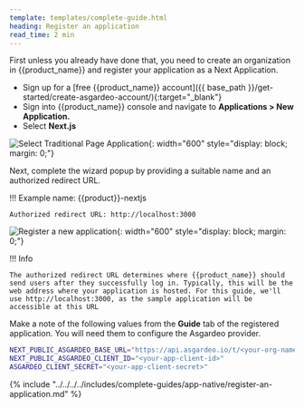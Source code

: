```yaml
---
template: templates/complete-guide.html
heading: Register an application
read_time: 2 min
---
```


First unless you already have done that, you need to create an organization in {{product_name}} and register your application as a Next Application.

* Sign up for a [free {{product_name}} account]({{ base_path }}/get-started/create-asgardeo-account/){:target="_blank"}
* Sign into {{product_name}} console and navigate to **Applications > New Application.**
* Select **Next.js**

![Select Traditional Page Application]({{base_path}}/assets/img/complete-guides/app-native/image1.png){: width="600" style="display: block; margin: 0;"}  
  
Next, complete the wizard popup by providing a suitable name and an authorized redirect URL.

!!! Example
    name: {{product}}-nextjs

    Authorized redirect URL: http://localhost:3000

![Register a new application]({{base_path}}/assets/img/complete-guides/app-native/image2.png){: width="600" style="display: block; margin: 0;"}

!!! Info

    The authorized redirect URL determines where {{product_name}} should send users after they successfully log in. Typically, this will be the web address where your application is hosted. For this guide, we'll use http://localhost:3000, as the sample application will be accessible at this URL

Make a note of the following values from the **Guide** tab of the registered application. You will need them to configure the Asgardeo provider.

```bash
NEXT_PUBLIC_ASGARDEO_BASE_URL="https://api.asgardeo.io/t/<your-org-name>"
NEXT_PUBLIC_ASGARDEO_CLIENT_ID="<your-app-client-id>"
ASGARDEO_CLIENT_SECRET="<your-app-client-secret>"
```

{% include "../../../../includes/complete-guides/app-native/register-an-application.md" %}
